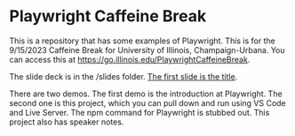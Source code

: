 # Playwright Caffeine Break

This is a repository that has some examples of Playwright. This is for the 9/15/2023 Caffeine Break for University of Illinois, Champaign-Urbana. You can access this at https://go.illinois.edu/PlaywrightCaffeineBreak. 

The slide deck is in the /slides folder. [The first slide is the title](./slides/title.md).

There are two demos. The first demo is the introduction at Playwright. The second one is this project, which you can pull down and run using VS Code and Live Server. The npm command for Playwright is stubbed out. This project also has speaker notes. 

